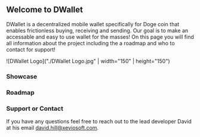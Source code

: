 ## Welcome to DWallet

DWallet is a decentralized mobile wallet specifically for Doge coin that enables frictionless buying, receiving and sending. Our goal is to make an accessable and easy to use wallet for the masses! On this page you will find all information about the project including the a roadmap and who to contact for support!

![DWallet Logo]("./DWallet Logo.jpg" | width="150" | height="150")
 
### Showcase


### Roadmap



### Support or Contact
If you have any questions feel free to reach out to the lead developer David at his email david.hill@xeviosoft.com.
